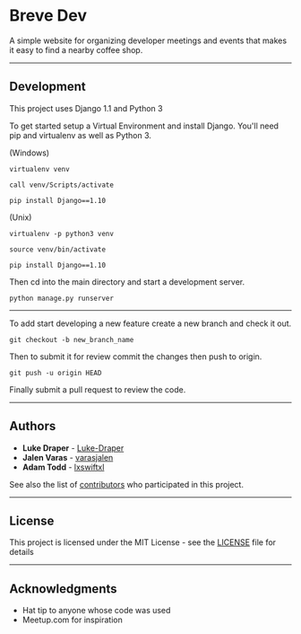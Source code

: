 # Breve Dev

A simple website for organizing developer meetings and events that makes it easy to find a nearby coffee shop.

---

## Development

This project uses Django 1.1 and Python 3

To get started setup a Virtual Environment and install Django. You'll need pip and virtualenv as well as Python 3.

(Windows)

```
virtualenv venv

call venv/Scripts/activate

pip install Django==1.10
```

(Unix)

```
virtualenv -p python3 venv

source venv/bin/activate

pip install Django==1.10
```

Then cd into the main directory and start a development server.

```
python manage.py runserver
```

---

To add start developing a new feature create a new branch and check it out.

```
git checkout -b new_branch_name
```

Then to submit it for review commit the changes then push to origin.

```
git push -u origin HEAD
```

Finally submit a pull request to review the code.

---

## Authors

- **Luke Draper** - [Luke-Draper](https://github.com/Luke-Draper)
- **Jalen Varas** - [varasjalen](https://github.com/varasjalen)
- **Adam Todd** - [lxswiftxl](https://github.com/lxswiftxl)

See also the list of [contributors](https://github.com/Luke-Draper/brevedev/contributors) who participated in this project.

---

## License

This project is licensed under the MIT License - see the [LICENSE](LICENSE) file for details

---

## Acknowledgments

- Hat tip to anyone whose code was used
- Meetup.com for inspiration
